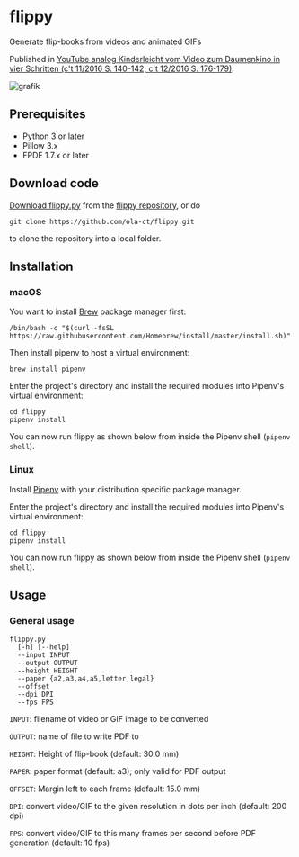 # flippy

Generate flip-books from videos and animated GIFs

Published in [YouTube analog
Kinderleicht vom Video zum Daumenkino in vier Schritten (c't 11/2016 S. 140-142; c't 12/2016 S. 176-179)](https://www.heise.de/select/ct/2016/11/1463992613915244).

![grafik](https://user-images.githubusercontent.com/1151915/209465947-5e52a1ed-0630-4be1-bda6-92b053e54320.png)

## Prerequisites

 - Python 3 or later
 - Pillow 3.x
 - FPDF 1.7.x or later
 
## Download code

[Download flippy.py](https://raw.githubusercontent.com/ola-ct/flippy/master/flippy.py) from the
[flippy repository](https://github.com/ola-ct/flippy), or do

```
git clone https://github.com/ola-ct/flippy.git
```

to clone the repository into a local folder.

## Installation

### macOS

You want to install [Brew](https://brew.sh) package manager first:

```
/bin/bash -c "$(curl -fsSL https://raw.githubusercontent.com/Homebrew/install/master/install.sh)"
```

Then install pipenv to host a virtual environment:

```
brew install pipenv
```

Enter the project's directory and install the required modules into Pipenv's virtual environment:

```
cd flippy
pipenv install
```

You can now run flippy as shown below from inside the Pipenv shell (`pipenv shell`).

### Linux

Install [Pipenv](https://github.com/pypa/pipenv) with your distribution specific package manager.

Enter the project's directory and install the required modules into Pipenv's virtual environment:

```
cd flippy
pipenv install
```

You can now run flippy as shown below from inside the Pipenv shell (`pipenv shell`).

## Usage

### General usage

```
flippy.py 
  [-h] [--help]
  --input INPUT
  --output OUTPUT
  --height HEIGHT
  --paper {a2,a3,a4,a5,letter,legal}
  --offset
  --dpi DPI
  --fps FPS
```

`INPUT`: filename of video or GIF image to be converted

`OUTPUT`: name of file to write PDF to

`HEIGHT`: Height of flip-book (default: 30.0 mm)

`PAPER`: paper format (default: a3); only valid for PDF output

`OFFSET`: Margin left to each frame (default: 15.0 mm)
 
`DPI`: convert video/GIF to the given resolution in dots per inch (default: 200 dpi)
 
`FPS`: convert video/GIF to this many frames per second before PDF generation (default: 10 fps)
